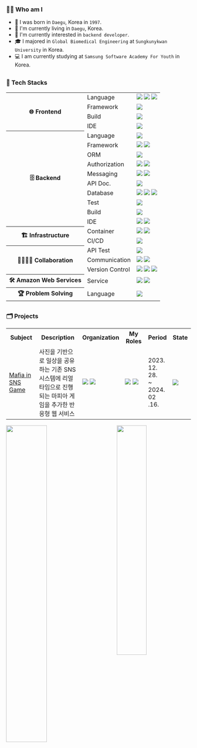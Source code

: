 <h3>🙋‍♂️ Who am I</h3>

<div>

- 🐣 I was born in `Daegu`, Korea in `1997`.
- 💒 I'm currently living in `Daegu`, Korea.
- 🎯 I'm currently interested in `backend developer`.
- 🎓 I majored in `Global Biomedical Engineering` at `Sungkunykwan University` in Korea.
- 💻 I am currently studying at `Samsung Software Academy For Youth` in Korea.

</div>

<h3 style="margin-top:30px">💪 Tech Stacks</h3>

<div>
<table>
    <tr>
        <th rowspan="4">🌐 Frontend</th>
        <td>Language</td>
        <td>
            <img src="https://img.shields.io/badge/HTML5-E34F26?style=flat-square&logo=html5&logoColor=white"> 
            <img src="https://img.shields.io/badge/CSS-1572B6?style=flat-square&logo=css3&logoColor=white"> 
            <img src="https://img.shields.io/badge/JavaScript-F7DF1E?style=flat-square&logo=javascript&logoColor=black"> 
        </td>
    </tr>
    <tr>
        <td>Framework</td>
        <td>
            <img src="https://img.shields.io/badge/Vue.js-4FC08D?style=flat-square&logo=vuedotjs&logoColor=white">
        </td>
      </tr>
    <tr>
        <td>Build</td>
        <td>
            <img src="https://img.shields.io/badge/npm-CB3837?style=flat-square&logo=npm&logoColor=white">
        </td>
    </tr>
	<tr>
        <td>IDE</td>
        <td>
            <img src="https://img.shields.io/badge/Visual Studio Code-007ACC?style=flat-square&logo=visual studio code&logoColor=white">
        </td>
    </tr>
    <tr>
        <th rowspan="10">🗄️ Backend</th>
        <td>Language</td>
        <td>
            <img src="https://img.shields.io/badge/Java-437291?style=flat-square&logo=openjdk&logoColor=white">
        </td>
    </tr>
	<tr>
        <td>Framework</td>
        <td>
            <img src="https://img.shields.io/badge/Spring-6DB33F?style=flat-square&logo=Spring&logoColor=white"/>
            <img src="https://img.shields.io/badge/Spring Boot-6DB33F?style=flat-square&logo=Spring Boot&logoColor=white"/>
        </td>
    </tr>
	<tr>
        <td>ORM</td>
        <td>
            <img src="https://img.shields.io/badge/MyBatis-000000?style=flat-square&logo=Querydsl&logoColor=white"/>
        </td>
    </tr>
    <tr>
        <td>Authorization</td>
        <td>
            <img src="https://img.shields.io/badge/JWT-000000?style=flat-square&logo=JSON Web Tokens&logoColor=white"/>
            <img src="https://img.shields.io/badge/OAuth2-EB5424?style=flat-square&logo=Oauth2&logoColor=white"/>
        </td>
    </tr>
    <tr>
        <td>Messaging</td>
        <td>
            <img src="https://img.shields.io/badge/WebSocket-EE4D2D?style=flat-square&logo=WebSocket&logoColor=white"/>
            <img src="https://img.shields.io/badge/STOMP-000000?style=flat-square&logo=STOMPs&logoColor=white"/>    
        </td>
    </tr>
    <tr>
        <td>API Doc.</td>
        <td>
            <img src="https://img.shields.io/badge/Swagger-85EA2D?style=flat-square&logo=Swagger&logoColor=white"/>    
        </td>
    </tr>
    <tr>
        <td>Database</td>
        <td>
            <img src="https://img.shields.io/badge/MariaDB-4479A1?style=flat-square&logo=MariaDb&logoColor=white"/>
            <img src="https://img.shields.io/badge/MongoDB-47A248?style=flat-square&logo=MongoDB&logoColor=white"/>
            <img src="https://img.shields.io/badge/Redis-DC382D?style=flat-square&logo=Redis&logoColor=white"/>
        </td>
    </tr>
	<tr>
        <td>Test</td>
        <td>
            <img src="https://img.shields.io/badge/JUnit5-25A162?style=flat-square&logo=JUnit5&logoColor=white"/>
        </td>
    </tr>
	<tr>
        <td>Build</td>
        <td>
            <img src="https://img.shields.io/badge/Gradle-02303A?style=flat-square&logo=Gradle&logoColor=white"/>
        </td>
	</tr>
	<tr>
        <td>IDE</td>
        <td>
            <img src="https://img.shields.io/badge/IntelliJ IDEA-000000?style=flat-square&logo=IntelliJ IDEA&logoColor=white"/>
            <img src="https://img.shields.io/badge/Spring Tool Suite-6DB33F?style=flat-square&logo=spring&logoColor=white"/>
        </td>
	</tr>
    <tr>
        <th rowspan="3">🏗️ Infrastructure</th>
        <td>Container</td>
        <td>
            <img src="https://img.shields.io/badge/Docker-2496ED?style=flat-square&logo=Docker&logoColor=white"/>
            <img src="https://img.shields.io/badge/Docker Compose-2496ED?style=flat-square&logo=Docker Compose&logoColor=white"/>
        </td>
    </tr>
	<tr>
        <td>CI/CD</td>
        <td>
            <img src="https://img.shields.io/badge/Jenkins-D24939?style=flat-square&logo=jenkins&logoColor=white">
        </td>
    </tr>
	<tr>
	<tr>
        <th rowspan="3">👨‍👩‍👦‍👦 Collaboration</th>
        <td>API Test</td>
        <td>
            <img src="https://img.shields.io/badge/Postman-FF6C37?style=flat-square&logo=Postman&logoColor=white"/>
        </td>
    </tr>
	<tr>
        <td>Communication</td>
        <td>
            <img src="https://img.shields.io/badge/Mattermost-0058CC?style=flat-square&logo=Mattermost&logoColor=white"/>
            <img src="https://img.shields.io/badge/Jira-0052CC?style=flat-square&logo=Jira&logoColor=white"/>
        </td>
    </tr>
	<tr>
        <td>Version Control</td>
        <td>
            <img src="https://img.shields.io/badge/Git-F05032?style=flat-square&logo=Git&logoColor=white"/>
            <img src="https://img.shields.io/badge/GitHub-181717?style=flat-square&logo=GitHub&logoColor=white"/>
            <img src="https://img.shields.io/badge/GitLab-FC6D26?style=flat-square&logo=GitLab&logoColor=white"/>
        </td>
    </tr>
	<tr>
        <th>🛠️ Amazon Web Services</th>
        <td>Service</td>
        <td rowspan="1">
            <img src="https://img.shields.io/badge/EC2-FF9900?style=flat-square&logo=Amazon EC2&logoColor=white"/>
            <img src="https://img.shields.io/badge/S3-569A31?style=flat-square&logo=Amazon S3&logoColor=white"/>
        </td>
    </tr>
    <tr>
        <th>🏆 Problem Solving</th>
        <td>Language</td>
        <td colspan="1">
            <img src="https://img.shields.io/badge/Java-437291?style=flat-square&logo=openjdk&logoColor=white">
        </td>
    </tr>
</table>	
</div>

<h3 style="margin-top:30px">🗂️ Projects</h3>

<table>
    <tr>
        <th style="text-align: center" width="20%">Subject</th>
        <th style="text-align: center" width="30%">Description</th>
        <th style="text-align: center" width="10%">Organization</th>
        <th style="text-align: center" width="15%">My Roles</th>
        <th style="text-align: center" width="13%">Period</th>
        <th style="text-align: center" width="12%">State</th>
    </tr>
    <tr>
        <td><a href="https://github.com/ssafy-msg">Mafia in SNS Game</a></td>
        <td>사진을 기반으로 일상을 공유하는 기존 SNS 시스템에 리얼 타임으로 진행되는 마피아 게임을 추가한 반응형 웹 서비스</td>
        <td>
            <img src="https://img.shields.io/badge/2-Frontend-31A8FF?style=flat-square"/>
            <img src="https://img.shields.io/badge/4-Backend-83B81A?style=flat-square"/><br>
        </td>
        <td>
            <img src="https://img.shields.io/badge/Backend-83B81A?style=flat-square"/>
            <img src="https://img.shields.io/badge/CI/CD-FF9A00?style=flat-square"/><br>
        </td>
        <td>2023. 12. 28.<br>~<br>2024. 02 .16.</td>
        <td><img src="https://img.shields.io/badge/Completed-004088?style=flat-square"/></td>
    </tr>
</table>

<div>
    <img align="left" width="47%" src="https://github-readme-stats.vercel.app/api?username=ubermensch100326&show_icons=true&theme=tokyonight"> 
    <a href="https://solved.ac/profile/ubermensch100326">
	  <img align="right" width="40%" src="http://mazassumnida.wtf/api/v2/generate_badge?boj=ubermensch100326">
    </a>
</div>
